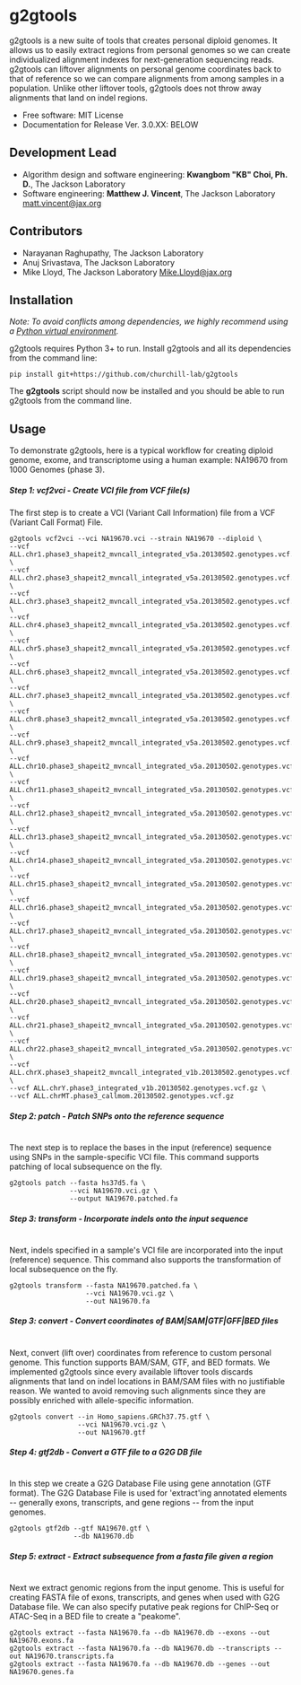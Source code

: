 # g2gtools

g2gtools is a new suite of tools that creates personal diploid genomes. It allows us to easily extract regions from personal genomes so we can create individualized alignment indexes for next-generation sequencing reads. g2gtools can liftover alignments on personal genome coordinates back to that of reference so we can compare alignments from among samples in a population. Unlike other liftover tools, g2gtools does not throw away alignments that land on indel regions.

* Free software: MIT License
* Documentation for Release Ver. 3.0.XX: BELOW

Development Lead
----------------

* Algorithm design and software engineering: **Kwangbom "KB" Choi, Ph. D.**, The Jackson Laboratory
* Software engineering: **Matthew J. Vincent**, The Jackson Laboratory <matt.vincent@jax.org>

Contributors
------------

* Narayanan Raghupathy, The Jackson Laboratory
* Anuj Srivastava, The Jackson Laboratory
* Mike Lloyd, The Jackson Laboratory <Mike.Lloyd@jax.org>


## Installation

*Note: To avoid conflicts among dependencies, we highly recommend using a [Python virtual environment](https://realpython.com/python-virtual-environments-a-primer/).*

g2gtools requires Python 3+ to run.  Install g2gtools and all its dependencies from the command line:

```
pip install git+https://github.com/churchill-lab/g2gtools
```

The **g2gtools** script should now be installed and you should be able to run g2gtools from the command line. 

## Usage

To demonstrate g2gtools, here is a typical workflow for creating diploid genome, exome, and transcriptome using a human example: NA19670 from 1000 Genomes (phase 3).


##### Step 1: vcf2vci -  Create VCI file from VCF file(s)


The first step is to create a VCI (Variant Call Information) file from a VCF (Variant Call Format) File. 

```
g2gtools vcf2vci --vci NA19670.vci --strain NA19670 --diploid \
--vcf ALL.chr1.phase3_shapeit2_mvncall_integrated_v5a.20130502.genotypes.vcf.gz \
--vcf ALL.chr2.phase3_shapeit2_mvncall_integrated_v5a.20130502.genotypes.vcf.gz \
--vcf ALL.chr3.phase3_shapeit2_mvncall_integrated_v5a.20130502.genotypes.vcf.gz \
--vcf ALL.chr4.phase3_shapeit2_mvncall_integrated_v5a.20130502.genotypes.vcf.gz \
--vcf ALL.chr5.phase3_shapeit2_mvncall_integrated_v5a.20130502.genotypes.vcf.gz \
--vcf ALL.chr6.phase3_shapeit2_mvncall_integrated_v5a.20130502.genotypes.vcf.gz \
--vcf ALL.chr7.phase3_shapeit2_mvncall_integrated_v5a.20130502.genotypes.vcf.gz \
--vcf ALL.chr8.phase3_shapeit2_mvncall_integrated_v5a.20130502.genotypes.vcf.gz \
--vcf ALL.chr9.phase3_shapeit2_mvncall_integrated_v5a.20130502.genotypes.vcf.gz \
--vcf ALL.chr10.phase3_shapeit2_mvncall_integrated_v5a.20130502.genotypes.vcf.gz \
--vcf ALL.chr11.phase3_shapeit2_mvncall_integrated_v5a.20130502.genotypes.vcf.gz \
--vcf ALL.chr12.phase3_shapeit2_mvncall_integrated_v5a.20130502.genotypes.vcf.gz \
--vcf ALL.chr13.phase3_shapeit2_mvncall_integrated_v5a.20130502.genotypes.vcf.gz \
--vcf ALL.chr14.phase3_shapeit2_mvncall_integrated_v5a.20130502.genotypes.vcf.gz \
--vcf ALL.chr15.phase3_shapeit2_mvncall_integrated_v5a.20130502.genotypes.vcf.gz \
--vcf ALL.chr16.phase3_shapeit2_mvncall_integrated_v5a.20130502.genotypes.vcf.gz \
--vcf ALL.chr17.phase3_shapeit2_mvncall_integrated_v5a.20130502.genotypes.vcf.gz \
--vcf ALL.chr18.phase3_shapeit2_mvncall_integrated_v5a.20130502.genotypes.vcf.gz \
--vcf ALL.chr19.phase3_shapeit2_mvncall_integrated_v5a.20130502.genotypes.vcf.gz \
--vcf ALL.chr20.phase3_shapeit2_mvncall_integrated_v5a.20130502.genotypes.vcf.gz \
--vcf ALL.chr21.phase3_shapeit2_mvncall_integrated_v5a.20130502.genotypes.vcf.gz \
--vcf ALL.chr22.phase3_shapeit2_mvncall_integrated_v5a.20130502.genotypes.vcf.gz \
--vcf ALL.chrX.phase3_shapeit2_mvncall_integrated_v1b.20130502.genotypes.vcf.gz \
--vcf ALL.chrY.phase3_integrated_v1b.20130502.genotypes.vcf.gz \
--vcf ALL.chrMT.phase3_callmom.20130502.genotypes.vcf.gz
```

##### Step 2: patch - Patch SNPs onto the reference sequence
#

The next step is to replace the bases in the input (reference) sequence using SNPs in the 
sample-specific VCI file. This command supports patching of local subsequence on the fly.

```
g2gtools patch --fasta hs37d5.fa \
               --vci NA19670.vci.gz \
               --output NA19670.patched.fa
```

##### Step 3: transform - Incorporate indels onto the input sequence
#

Next, indels specified in a sample's VCI file are incorporated into the input (reference) sequence. This
command also supports the transformation of local subsequence on the fly.

```
g2gtools transform --fasta NA19670.patched.fa \
                   --vci NA19670.vci.gz \
                   --out NA19670.fa
```

##### Step 3: convert - Convert coordinates of BAM|SAM|GTF|GFF|BED files
#

Next, convert (lift over) coordinates from reference to custom personal genome. This function supports BAM/SAM, GTF, and BED formats. We implemented g2gtools since every available liftover tools discards alignments that land on indel locations in BAM/SAM files with no justifiable reason. We wanted to avoid removing such alignments since they are possibly enriched with allele-specific information.

```
g2gtools convert --in Homo_sapiens.GRCh37.75.gtf \
                 --vci NA19670.vci.gz \
                 --out NA19670.gtf
```

##### Step 4: gtf2db - Convert a GTF file to a G2G DB file
#

In this step we create a G2G Database File using gene annotation (GTF format). The G2G Database File is used for 'extract'ing annotated elements -- generally exons, transcripts, and gene regions -- from the input genomes.

```
g2gtools gtf2db --gtf NA19670.gtf \
                --db NA19670.db
```

##### Step 5: extract - Extract subsequence from a fasta file given a region
#

Next we extract genomic regions from the input genome. This is useful for creating FASTA file of exons, transcripts, and genes when used with G2G Database file. We can also specify putative peak regions for ChIP-Seq or ATAC-Seq in a BED file to create a "peakome".
                    
```
g2gtools extract --fasta NA19670.fa --db NA19670.db --exons --out NA19670.exons.fa
g2gtools extract --fasta NA19670.fa --db NA19670.db --transcripts --out NA19670.transcripts.fa
g2gtools extract --fasta NA19670.fa --db NA19670.db --genes --out NA19670.genes.fa
```







